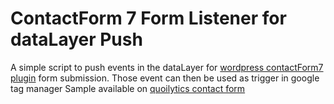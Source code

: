 # ContactForm 7 Form Listener for dataLayer Push
A simple script to push events in the dataLayer for [wordpress contactForm7 plugin](https://wordpress.org/plugins/contact-form-7/)  form submission. 
Those event can then be used as trigger in google tag manager
Sample available on  [quoilytics contact form](https://quoilytics.com/contact)
